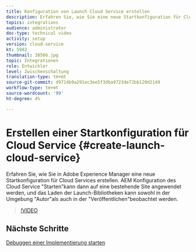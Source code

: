 ```yaml
---
title: Konfiguration von Launch Cloud Service erstellen
description: Erfahren Sie, wie Sie eine neue Startkonfiguration für Cloud Services erstellen. Die Startkonfiguration kann dann auf eine bestehende Site angewendet werden, und das Laden der Startbibliotheken kann sowohl in der Authoring- als auch in der Publish-Umgebung beobachtet werden.
topics: integrations
audience: administrator
doc-type: technical video
activity: setup
version: cloud-service
kt: 5982
thumbnail: 38566.jpg
topic: Integrationen
role: Entwickler
level: Zwischenschaltung
translation-type: tm+mt
source-git-commit: d9714b9a291ec3ee5f3dba9723de72bb120d2149
workflow-type: tm+mt
source-wordcount: '99'
ht-degree: 4%

---
```



# Erstellen einer Startkonfiguration für Cloud Service {#create-launch-cloud-service}

Erfahren Sie, wie Sie in Adobe Experience Manager eine neue Startkonfiguration für Cloud Services erstellen. AEM Konfiguration des Cloud Service &quot;Starten&quot;kann dann auf eine bestehende Site angewendet werden, und das Laden der Launch-Bibliotheken kann sowohl in der Umgebung &quot;Autor&quot;als auch in der  &quot;Veröffentlichen&quot;beobachtet werden.

>[!VIDEO](https://video.tv.adobe.com/v/38566?quality=12&learn=on)

## Nächste Schritte

[Debuggen einer Implementierung starten](debug-launch-implementation.md)
